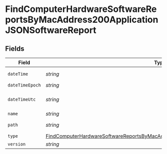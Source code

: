 # FindComputerHardwareSoftwareReportsByMacAddress200ApplicationJSONSoftwareReport


## Fields

| Field                                                                                                                                                                                                 | Type                                                                                                                                                                                                  | Required                                                                                                                                                                                              | Description                                                                                                                                                                                           | Example                                                                                                                                                                                               |
| ----------------------------------------------------------------------------------------------------------------------------------------------------------------------------------------------------- | ----------------------------------------------------------------------------------------------------------------------------------------------------------------------------------------------------- | ----------------------------------------------------------------------------------------------------------------------------------------------------------------------------------------------------- | ----------------------------------------------------------------------------------------------------------------------------------------------------------------------------------------------------- | ----------------------------------------------------------------------------------------------------------------------------------------------------------------------------------------------------- |
| `dateTime`                                                                                                                                                                                            | *string*                                                                                                                                                                                              | :heavy_minus_sign:                                                                                                                                                                                    | N/A                                                                                                                                                                                                   | 2017-07-07 18:37:04                                                                                                                                                                                   |
| `dateTimeEpoch`                                                                                                                                                                                       | *string*                                                                                                                                                                                              | :heavy_minus_sign:                                                                                                                                                                                    | N/A                                                                                                                                                                                                   | 1499470624555                                                                                                                                                                                         |
| `dateTimeUtc`                                                                                                                                                                                         | *string*                                                                                                                                                                                              | :heavy_minus_sign:                                                                                                                                                                                    | N/A                                                                                                                                                                                                   | 2017-07-07T18:37:04.555-0500                                                                                                                                                                          |
| `name`                                                                                                                                                                                                | *string*                                                                                                                                                                                              | :heavy_minus_sign:                                                                                                                                                                                    | N/A                                                                                                                                                                                                   | Parallels Desktop.app                                                                                                                                                                                 |
| `path`                                                                                                                                                                                                | *string*                                                                                                                                                                                              | :heavy_minus_sign:                                                                                                                                                                                    | N/A                                                                                                                                                                                                   | /Applications/Parallels Desktop.app                                                                                                                                                                   |
| `type`                                                                                                                                                                                                | [FindComputerHardwareSoftwareReportsByMacAddress200ApplicationJSONSoftwareReportType](../../models/operations/findcomputerhardwaresoftwarereportsbymacaddress200applicationjsonsoftwarereporttype.md) | :heavy_minus_sign:                                                                                                                                                                                    | N/A                                                                                                                                                                                                   |                                                                                                                                                                                                       |
| `version`                                                                                                                                                                                             | *string*                                                                                                                                                                                              | :heavy_minus_sign:                                                                                                                                                                                    | N/A                                                                                                                                                                                                   | 9.0                                                                                                                                                                                                   |